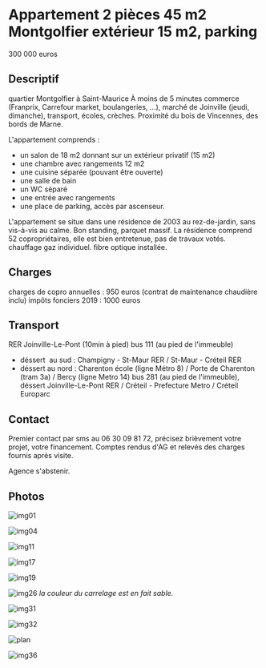 # Appartement 2 pièces 45 m2 Montgolfier extérieur 15 m2, parking

300 000 euros

## Descriptif

quartier Montgolfier à Saint-Maurice
À moins de 5 minutes commerce (Franprix, Carrefour market, boulangeries, ...), marché de Joinville (jeudi, dimanche), transport, écoles, crèches.
Proximité du bois de Vincennes, des bords de Marne.

L'appartement comprends :
- un salon de 18 m2 donnant sur un extérieur privatif (15 m2)
- une chambre avec rangements 12 m2
- une cuisine séparée (pouvant être ouverte)
- une salle de bain
- un WC séparé
- une entrée avec rangements
- une place de parking, accès par ascenseur.

L'appartement se situe dans une résidence de 2003 au rez-de-jardin, sans vis-à-vis au calme. Bon standing, parquet massif. La résidence comprend 52 copropriétaires, elle est bien entretenue, pas de travaux votés.
chauffage gaz individuel. fibre optique installée.

## Charges

charges de copro annuelles : 950 euros (contrat de maintenance chaudière inclu)
impôts fonciers 2019 : 1000 euros

## Transport

RER Joinville-Le-Pont (10min à pied)
bus 111 (au pied de l'immeuble)   
 * déssert  au sud : Champigny - St-Maur RER / St-Maur - Créteil RER   
 * déssert au nord : Charenton école (ligne Métro 8) / Porte de Charenton (tram 3a) / Bercy (ligne Metro 14)
bus 281 (au pied de l'immeuble), déssert Joinville-Le-Pont RER / Créteil - Prefecture Metro / Créteil Europarc

## Contact

Premier contact par sms au 06 30 09 81 72, précisez brièvement votre projet, votre financement.
Comptes rendus d'AG et relevés des charges fournis après visite.

Agence s'abstenir.

## Photos

![img01](images/appartement_01_small.jpg "sejour_1")

![img04](images/appartement_04_small.jpg "sejour_2")

![img11](images/appartement_11_small.jpg "sejour_3")

![img17](images/appartement_17_small.jpg "chambre_1")

![img19](images/appartement_19_small.jpg "chambre_2")

![img26](images/appartement_26_small.jpg "sdb, la couleur du carrelage est sable")
*la couleur du carrelage est en fait sable.*

![img31](images/appartement_31_small.jpg "distribution")

![img32](images/appartement_32_small.jpg "exterieur")

![plan](images/plan.JPG "plan appart")

![img36](images/appartement_36_small.jpg "rue")
